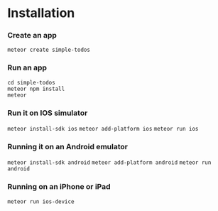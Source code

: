 # Installation

### Create an app

`meteor create simple-todos`

### Run an app

`cd simple-todos`  
`meteor npm install`  
`meteor`

### Run it on IOS simulator

`meteor install-sdk ios`
`meteor add-platform ios`
`meteor run ios`

### Running it on an Android emulator
`meteor install-sdk android`
`meteor add-platform android`
`meteor run android`

### Running on an iPhone or iPad
`meteor run ios-device`
